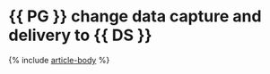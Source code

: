 # {{ PG }} change data capture and delivery to {{ DS }}

{% include [article-body](../../_tutorials/dataplatform/datatransfer/mpg-to-yds.md) %}
